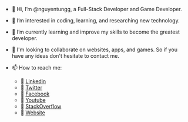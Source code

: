 - 👋 Hi, I’m @nguyentungg, a Full-Stack Developer and Game Developer.
- 👀 I’m interested in coding, learning, and researching new technology.
- 🌱 I’m currently learning and improve my skills to become the greatest developer.
- 💞️ I'm looking to collaborate on websites, apps, and games. So if you have any ideas don't hesitate to contact me. 
- 📫 How to reach me:
    
    + :watermelon: [Linkedin](https://www.linkedin.com/in/nguyenthanhtungg/)
    + :orange: [Twitter](https://twitter.com/nguyentungggg)
    + :broccoli: [Facebook](https://www.facebook.com/nguyentung9t/)
    + :apple: [Youtube](https://www.youtube.com/channel/UCW7yImuRGHEWnh4S07SnzRA)
    + :blossom: [StackOverflow](https://stackoverflow.com/users/5822104/nguyen-tung) 
    + :gem: [Website](https://nguyentungg.github.io/cv)

<!---
nguyentungg/nguyentungg is a ✨ special ✨ repository because its `README.md` (this file) appears on your GitHub profile.
You can click the Preview link to take a look at your changes.
--->
